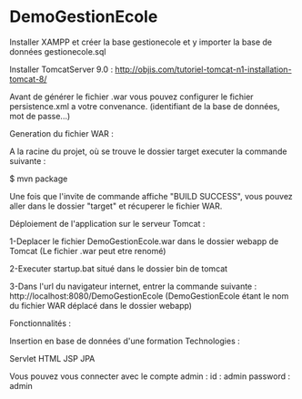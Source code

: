 # DemoGestionEcole

Installer XAMPP et créer la base gestionecole et y importer la base de données gestionecole.sql

Installer TomcatServer 9.0 : http://objis.com/tutoriel-tomcat-n1-installation-tomcat-8/

Avant de générer le fichier .war vous pouvez configurer le fichier persistence.xml a votre convenance. (identifiant de la base de données, mot de passe...)

Generation du fichier WAR :

A la racine du projet, où se trouve le dossier target executer la commande suivante :

$ mvn package

Une fois que l'invite de commande affiche "BUILD SUCCESS", vous pouvez aller dans le dossier "target" et récuperer le fichier WAR.

Déploiement de l'application sur le serveur Tomcat :

1-Deplacer le fichier DemoGestionEcole.war dans le dossier webapp de Tomcat (Le fichier .war peut etre renomé)

2-Executer startup.bat situé dans le dossier bin de tomcat

3-Dans l'url du navigateur internet, entrer la commande suivante : http://localhost:8080/DemoGestionEcole (DemoGestionEcole étant le nom du fichier WAR déplacé dans le dossier webapp)

Fonctionnalités :

Insertion en base de données d'une formation
Technologies :

Servlet
HTML
JSP
JPA


Vous pouvez vous connecter avec le compte admin :
id : admin
password : admin
